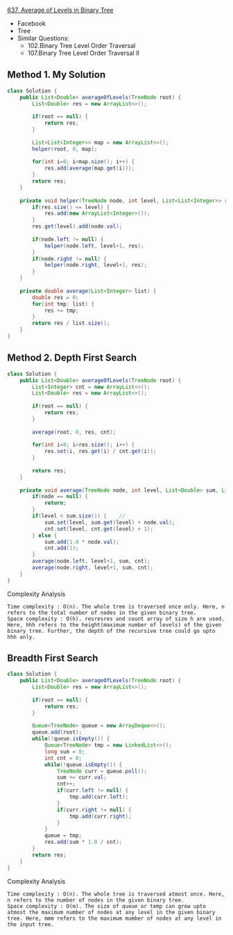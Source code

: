 [637. Average of Levels in Binary Tree](https://leetcode.com/problems/average-of-levels-in-binary-tree/)

* Facebook
* Tree
* Similar Questions:
    * 102.Binary Tree Level Order Traversal
    * 107.Binary Tree Level Order Traversal II
    

## Method 1. My Solution
```java 
class Solution {
    public List<Double> averageOfLevels(TreeNode root) {
        List<Double> res = new ArrayList<>();
        
        if(root == null) {
            return res;
        }
        
        List<List<Integer>> map = new ArrayList<>();
        helper(root, 0, map);
        
        for(int i=0; i<map.size(); i++) {
            res.add(average(map.get(i)));
        }
        return res;
    }
    
    private void helper(TreeNode node, int level, List<List<Integer>> res) {
        if(res.size() <= level) {
            res.add(new ArrayList<Integer>());
        }
        res.get(level).add(node.val);
        
        if(node.left != null) {
            helper(node.left, level+1, res);
        }
        if(node.right != null) {
            helper(node.right, level+1, res);
        }
    }
    
    private double average(List<Integer> list) {
        double res = 0;
        for(int tmp: list) {
            res += tmp;
        }
        return res / list.size();
    }
}
```

## Method 2. Depth First Search
```java 
class Solution {
    public List<Double> averageOfLevels(TreeNode root) {
        List<Integer> cnt = new ArrayList<>();
        List<Double> res = new ArrayList<>();
        
        if(root == null) {
            return res;
        }
        
        average(root, 0, res, cnt);
        
        for(int i=0; i<res.size(); i++) {
            res.set(i, res.get(i) / cnt.get(i));
        }
        
        return res;
    }
    
    private void average(TreeNode node, int level, List<Double> sum, List<Integer> cnt) {
        if(node == null) {
            return;
        }
        if(level < sum.size()) {    // 
            sum.set(level, sum.get(level) + node.val);
            cnt.set(level, cnt.get(level) + 1);
        } else {
            sum.add(1.0 * node.val);
            cnt.add(1);
        }
        average(node.left, level+1, sum, cnt);
        average(node.right, level+1, sum, cnt);
    }
}
```
Complexity Analysis

    Time complexity : O(n). The whole tree is traversed once only. Here, n refers to the total number of nodes in the given binary tree.
    Space complexity : O(h). resresres and count array of size h are used. Here, hhh refers to the height(maximum number of levels) of the given binary tree. Further, the depth of the recursive tree could go upto hhh only.


## Breadth First Search
```java 
class Solution {
    public List<Double> averageOfLevels(TreeNode root) {
        List<Double> res = new ArrayList<>();
        
        if(root == null) {
            return res;
        }
        
        Queue<TreeNode> queue = new ArrayDeque<>();
        queue.add(root);
        while(!queue.isEmpty()) {
            Queue<TreeNode> tmp = new LinkedList<>();
            long sum = 0;
            int cnt = 0;
            while(!queue.isEmpty()) {
                TreeNode curr = queue.poll();
                sum += curr.val;
                cnt++;
                if(curr.left != null) {
                    tmp.add(curr.left);
                }
                if(curr.right != null) {
                    tmp.add(curr.right);
                }
            }
            queue = tmp;
            res.add(sum * 1.0 / cnt);
        }
        return res;
    }
}
```
Complexity Analysis

    Time complexity : O(n). The whole tree is traversed atmost once. Here, n refers to the number of nodes in the given binary tree.
    Space complexity : O(m). The size of queue or temp can grow upto atmost the maximum number of nodes at any level in the given binary tree. Here, mmm refers to the maximum mumber of nodes at any level in the input tree.

